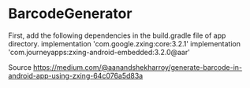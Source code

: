 # BarcodeGenerator
First, add the following dependencies in the build.gradle file of app directory.
implementation 'com.google.zxing:core:3.2.1'
implementation 'com.journeyapps:zxing-android-embedded:3.2.0@aar'

Source https://medium.com/@aanandshekharroy/generate-barcode-in-android-app-using-zxing-64c076a5d83a
